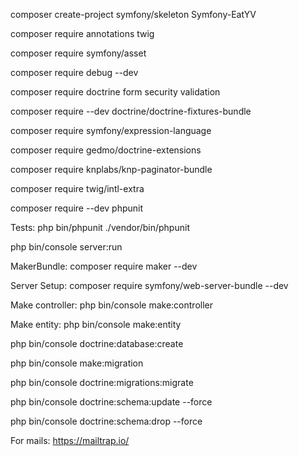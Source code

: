 composer create-project symfony/skeleton Symfony-EatYV

composer require annotations twig

composer require symfony/asset

composer require debug --dev

composer require doctrine form security validation

composer require --dev doctrine/doctrine-fixtures-bundle

composer require symfony/expression-language

composer require gedmo/doctrine-extensions

composer require knplabs/knp-paginator-bundle

composer require twig/intl-extra


composer require --dev phpunit

Tests: 
php bin/phpunit
./vendor/bin/phpunit


php bin/console server:run

MakerBundle:
composer require maker --dev

Server Setup:
composer require symfony/web-server-bundle --dev

Make controller:
php bin/console make:controller

Make entity:
php bin/console make:entity

php bin/console doctrine:database:create

php bin/console make:migration

php bin/console doctrine:migrations:migrate

php bin/console doctrine:schema:update --force

php bin/console doctrine:schema:drop --force


For mails:
https://mailtrap.io/
